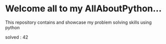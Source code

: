 # Welcome all to my AllAboutPython...
This repository contains and showcase my problem solving skills using python

solved : 42

